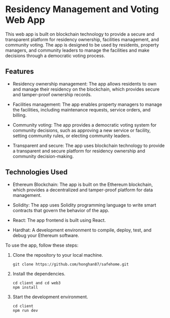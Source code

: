 # Residency Management and Voting Web App

This web app is built on blockchain technology to provide a secure and transparent platform for residency ownership, facilities management, and community voting. The app is designed to be used by residents, property managers, and community leaders to manage the facilities and make decisions through a democratic voting process.

## Features

- Residency ownership management: The app allows residents to own and manage their residency on the blockchain, which provides secure and tamper-proof ownership records.

- Facilities management: The app enables property managers to manage the facilities, including maintenance requests, service orders, and billing.

- Community voting: The app provides a democratic voting system for community decisions, such as approving a new service or facility, setting community rules, or electing community leaders.

- Transparent and secure: The app uses blockchain technology to provide a transparent and secure platform for residency ownership and community decision-making.

## Technologies Used

- Ethereum Blockchain: The app is built on the Ethereum blockchain, which provides a decentralized and tamper-proof platform for data management.

- Solidity: The app uses Solidity programming language to write smart contracts that govern the behavior of the app.

- React: The app frontend is built using React.

- Hardhat: A development environment to compile, deploy, test, and debug your Ethereum software.

To use the app, follow these steps:

1. Clone the repository to your local machine.
    ```
    git clone https://github.com/honghan87/safehome.git
    ```
    
2. Install the dependencies.
    ```
    cd client and cd web3
    npm install
    ```
    
3. Start the development environment.
    ```
    cd client
    npm run dev
    ```

